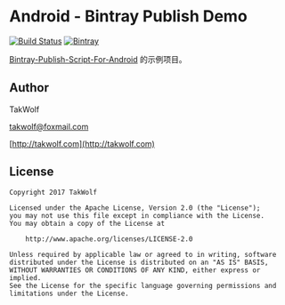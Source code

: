 # Android - Bintray Publish Demo #

[![Build Status](https://travis-ci.org/TakWolf/Android-Bintray-Publish-Demo.svg?branch=master)](https://travis-ci.org/TakWolf/Android-Bintray-Publish-Demo)
[![Bintray](https://api.bintray.com/packages/takwolf/maven/Android-Bintray-Publish-Demo/images/download.svg)](https://bintray.com/takwolf/maven/Android-Bintray-Publish-Demo/_latestVersion)

[Bintray-Publish-Script-For-Android](https://github.com/TakWolf/Bintray-Publish-Script-For-Android) 的示例项目。

## Author ##

TakWolf

[takwolf@foxmail.com](mailto:takwolf@foxmail.com)

[http://takwolf.com](http://takwolf.com)

## License ##

```
Copyright 2017 TakWolf

Licensed under the Apache License, Version 2.0 (the "License");
you may not use this file except in compliance with the License.
You may obtain a copy of the License at

    http://www.apache.org/licenses/LICENSE-2.0

Unless required by applicable law or agreed to in writing, software
distributed under the License is distributed on an "AS IS" BASIS,
WITHOUT WARRANTIES OR CONDITIONS OF ANY KIND, either express or implied.
See the License for the specific language governing permissions and
limitations under the License.
```
